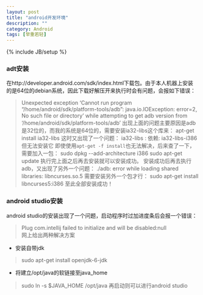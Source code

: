 ```yaml
---
layout: post
title: "android开发环境"
description: ""
category: Android
tags: [举重若轻]
---
```

{% include JB/setup %}
### adt安装
在http://developer.android.com/sdk/index.html下载包。由于本人机器上安装的是64位的debian系统，因此下载好解压开来执行时会有问题，会报如下错误：
>Unexpected exception ‘Cannot run program “/home/android/sdk/platform-tools/adb”: java.io.IOException: error=2, No such file or directory’ while attempting to get adb version from ‘/home/android/sdk/platform-tools/adb’
出现上面的问题主要原因是adb是32位的，而我的系统是64位的，需要安装ia32-libs这个库来：
> apt-get install ia32-libs
这时又出现了一个问题：
> ia32-libs : 依赖: ia32-libs-i386 但无法安装它
即使使用`apt-get -f install`也无法解决，后来查了一下，需要加入一包：
> sudo dpkg --add-architecture i386
> sudo apt-get update
执行完上面之后再去安装就可以安装成功。
安装成功后再去执行adb，又出现了另外一个问题：
> ./adb: error while loading shared libraries: libncurses.so.5
需要安装另外一个包才行：
> sudo apt-get install libncurses5:i386
至此全部安装成功！

### android studio安装
android studio的安装出现了一个问题，启动程序时过加进度条后会报一个错误：  
> Plug com.intellij failed to initialize and will be disabled:null  
网上给出两种解决方案  
* 安装自带jdk  
> sudo apt-get install openjdk-6-jdk
* 将建立/opt/java的软链接至java_home
> sudo ln -s $JAVA_HOME /opt/java
再启动则可以进行android studio
